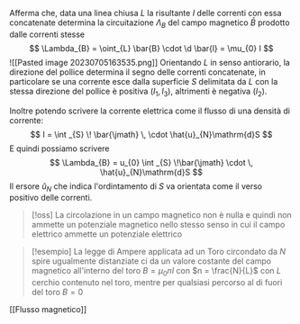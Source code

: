 Afferma che, data una linea chiusa $L$ la risultante $I$ delle correnti con essa concatenate determina la circuitazione $\Lambda_{B}$ del campo magnetico $\bar{B}$ prodotto dalle correnti stesse
$$ \Lambda_{B} = \oint_{L} \bar{B} \cdot \d \bar{l} = \mu_{0} I $$
![[Pasted image 20230705163535.png]]
Orientando $L$ in senso antiorario, la direzione del pollice determina il segno delle correnti concatenate, in particolare se una corrente esce dalla superficie $S$ delimitata da $L$ con la stessa direzione del pollice è positiva ($I_{1},I_{3}$), altrimenti è negativa ($I_{2}$).

Inoltre potendo scrivere la corrente elettrica come il flusso di una densità di corrente:
$$ I = \int _{S} \! \bar{\jmath} \, \cdot \hat{u}_{N}\mathrm{d}S  $$
E quindi possiamo scrivere
$$ \Lambda_{B} = u_{0} \int _{S} \!\bar{\jmath} \cdot \, \hat{u}_{N}\mathrm{d}S  $$
Il ersore $\hat{u}_{N}$ che indica l'ordintamento di $S$ va orientata come il verso positivo delle correnti.

>[!oss]
>La circolazione in un campo magnetico non è nulla e quindi non ammette un potenziale magnetico nello stesso senso in cui il campo elettrico ammette un potenziale elettrico

>[!esempio]
>La legge di Ampere applicata ad un Toro circondato da $N$ spire ugualmente distanziate ci da un valore costante del campo magnetico all'interno del toro $B = \mu_{0}nI$ con $n = \frac{N}{L}$ con $L$ cerchio contenuto nel toro, mentre per qualsiasi percorso al di fuori del toro $B = 0$

[[Flusso magnetico]]  